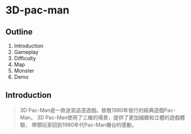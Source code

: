 # 3D-pac-man

## Outline
1. Introduction
2. Gameplay
3. Difficulty
4. Map
5. Monster
6. Demo

## Introduction
> 3D Pac-Man是一款迷宮追逐遊戲。致敬1980年發行的經典遊戲Pac-Man，
> 3D Pac-Man使用了三維的場景，提供了更加細緻和立體的遊戲體驗，
> 帶領玩家回到1980年代Pac-Man機台的感動。
